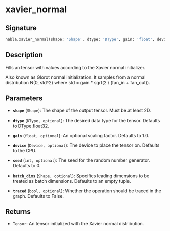 # xavier_normal

## Signature

```python
nabla.xavier_normal(shape: 'Shape', dtype: 'DType', gain: 'float', device: 'Device', seed: 'int', batch_dims: 'Shape', traced: 'bool') -> 'Tensor'
```

## Description

Fills an tensor with values according to the Xavier normal initializer.

Also known as Glorot normal initialization. It samples from a normal
distribution N(0, std^2) where std = gain * sqrt(2 / (fan_in + fan_out)).

## Parameters

- **`shape`** (`Shape`): The shape of the output tensor. Must be at least 2D.

- **`dtype`** (`DType, optional`): The desired data type for the tensor. Defaults to DType.float32.

- **`gain`** (`float, optional`): An optional scaling factor. Defaults to 1.0.

- **`device`** (`Device, optional`): The device to place the tensor on. Defaults to the CPU.

- **`seed`** (`int, optional`): The seed for the random number generator. Defaults to 0.

- **`batch_dims`** (`Shape, optional`): Specifies leading dimensions to be treated as batch dimensions. Defaults to an empty tuple.

- **`traced`** (`bool, optional`): Whether the operation should be traced in the graph. Defaults to False.

## Returns

- `Tensor`: An tensor initialized with the Xavier normal distribution.
